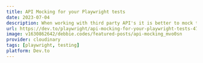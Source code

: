```yaml
---
title: API Mocking for your Playwright tests
date: 2023-07-04
description: When working with third party API's it is better to mock the API call rather than hit the API especially when they are API's that you do not control. Mocking the API allows you to finish developing your component or app and write the tests and then when the API is ready you can just swap out the mock for the real API call.
url: https://dev.to/playwright/api-mocking-for-your-playwright-tests-47ah
image: v1630862642/debbie.codes/featured-posts/api-mocking_mvo0sn
provider: cloudinary
tags: [playwright, testing]
platform: Dev.to
---
```

